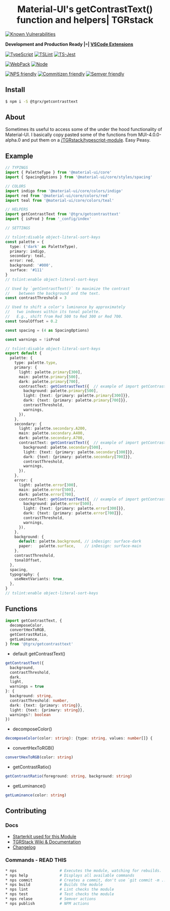 <p align='center'>
  <h1 align='center'>Material-UI's getContrastText() function and helpers| TGRstack</h1>
</p>

[![Known Vulnerabilities](https://snyk.io/test/github/TGRstack/getContrastText/badge.svg)](https://snyk.io/test/github/TGRstack/typescript-module)

**Development and Production Ready |⸰| [VSCode Extensions](https://marketplace.visualstudio.com/search?term=tgrstack&target=VSCode&category=All%20categories&sortBy=Relevance)**

[![TypeScript](https://img.shields.io/badge/TypeScript-3.0.1-blue.svg?style=flat-square)](https://github.com/Microsoft/TypeScript)
[![TSLint](https://img.shields.io/badge/TS_Lint-5.11.0-8400ff.svg?style=flat-square)](https://github.com/palantir/tslint/)
[![TS-Jest](https://img.shields.io/badge/TS_Jest-22.4.6-8400ff.svg?style=flat-square)](https://github.com/kulshekhar/ts-jest)

[![WebPack](https://img.shields.io/badge/WebPack-4.12.2-blue.svg?style=flat-square)](https://github.com/webpack/webpack/)
[![Node](https://img.shields.io/badge/Node-11.4.0-blue.svg?style=flat-square)](https://nodejs.org/en/)

[![NPS friendly](https://img.shields.io/badge/NPS-friendly-brightgreen.svg?style=flat-square)](https://github.com/kentcdodds/nps)
[![Commitizen friendly](https://img.shields.io/badge/Commitizen-friendly-brightgreen.svg?style=flat-square)](https://commitizen.github.io/cz-cli/)
[![Semver friendly](https://img.shields.io/badge/SemVer-friendly-brightgreen.svg?style=flat-square)](https://docs.npmjs.com/about-semantic-versioning)

## Install

```bash
$ npm i -S @tgrx/getcontrasttext
```

## About

Sometimes its useful to access some of the under the hood functionality of Material-UI. I basically copy pasted some of the functions from MUI-4.0.0-alpha.0 and put them on a [/TGRstack/typescript-module](/TGRstack/typescript-module). Easy Peasy.

## Example

```typescript
// TYPINGS
import { PaletteType } from '@material-ui/core'
import { SpacingOptions } from '@material-ui/core/styles/spacing'

// COLORS
import indigo from '@material-ui/core/colors/indigo'
import red from '@material-ui/core/colors/red'
import teal from '@material-ui/core/colors/teal'

// HELPERS
import getContrastText from '@tgrx/getcontrasttext'
import { isProd } from '_config/index'

// SETTINGS

// tslint:disable object-literal-sort-keys
const palette = {
  type: ('dark' as PaletteType),
  primary: indigo,
  secondary: teal,
  error: red,
  background: '#000',
  surface: '#111'
}
// tslint:enable object-literal-sort-keys

// Used by `getContrastText()` to maximize the contrast
//    between the background and the text.
const contrastThreshold = 3

// Used to shift a color's luminance by approximately
//   two indexes within its tonal palette.
//   E.g., shift from Red 500 to Red 300 or Red 700.
const tonalOffset = 0.2

const spacing = (4 as SpacingOptions)

const warnings = !isProd

// tslint:disable object-literal-sort-keys
export default {
  palette: {
    type: palette.type,
    primary: {
      light: palette.primary[300],
      main: palette.primary[500],
      dark: palette.primary[700],
      contrastText: getContrastText({  // example of import getContrastText()
        background: palette.primary[500],
        light: {text: {primary: palette.primary[300]}},
        dark: {text: {primary: palette.primary[700]}},
        contrastThreshold,
        warnings,
      }),
    },
    secondary: {
      light: palette.secondary.A200,
      main: palette.secondary.A400,
      dark: palette.secondary.A700,
      contrastText: getContrastText({  // example of import getContrastText()
        background: palette.secondary[500],
        light: {text: {primary: palette.secondary[300]}},
        dark: {text: {primary: palette.secondary[700]}},
        contrastThreshold,
        warnings,
      }),
    },
    error: {
      light: palette.error[300],
      main: palette.error[500],
      dark: palette.error[700],
      contrastText: getContrastText({  // example of import getContrastText()
        background: palette.error[500],
        light: {text: {primary: palette.error[300]}},
        dark: {text: {primary: palette.error[700]}},
        contrastThreshold,
        warnings,
      }),
    },
    background: {
      default: palette.background, // inDesign: surface-dark
      paper:   palette.surface,    // inDesign: surface-main
    },
    contrastThreshold,
    tonalOffset,
  },
  spacing,
  typography: {
    useNextVariants: true,
  },
}
// tslint:enable object-literal-sort-keys
```

## Functions

```typescript
import getContrastText, {
  decomposeColor,
  convertHexToRGB,
  getContrastRatio,
  getLuminance,
} from '@tgrx/getcontrasttext'
```


- default getContrastText()
```typescript
getContrastText({
  background,
  contrastThreshold,
  dark,
  light,
  warnings = true
}: {
  background: string,
  contrastThreshold: number,
  dark: {text: {primary: string}},
  light: {text: {primary: string}},
  warnings?: boolean
}) 
```

- decomposeColor()
```typescript
decomposeColor(color: string): {type: string, values: number[]} {
```

- convertHexToRGB()
```typescript
convertHexToRGB(color: string)
```

- getContrastRatio()
```typescript
getContrastRatio(foreground: string, background: string)
```

- getLuminance()
```typescript
getLuminance(color: string)
```

## Contributing

### Docs

- [Starterkit used for this Module](https://github.com/TGRstack/typescript-module)
- [TGRStack Wiki & Documentation](https://github.com/TGRstack/tgrstack.com/wiki)
- [Changelog](/CHANGELOG.md)

### Commands - READ THIS

```bash
* nps                   # Executes the module, watching for rebuilds.
* nps help              # Displays all available commands
* nps commit            # Creates a commit, don't use `git commit -m ...`
* nps build             # Builds the module
* nps lint              # Lint checks the module
* nps test              # Test checks the module
* nps relase            # Semver actions
* nps publish           # NPM actions
```